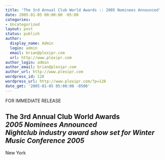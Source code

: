 ```yaml
---
title: 'The 3rd Annual Club World Awards :: 2005 Nominees Announced'
date: 2005-01-05 00:00:00 -05:00
categories:
- Uncategorized
layout: post
status: publish
author:
  display_name: Admin
  login: admin
  email: brian@plexipr.com
  url: http://www.plexipr.com
author_login: admin
author_email: brian@plexipr.com
author_url: http://www.plexipr.com
wordpress_id: 128
wordpress_url: http://www.plexipr.com/?p=128
date_gmt: '2005-01-05 05:00:00 -0500'
---
```


<p>FOR IMMEDIATE RELEASE</p>
<h2><b>The 3rd Annual Club World Awards<br />
<i>2005 Nominees Announced<br />
Nightclub industry award show set for Winter Music Conference 2005</b></i></h2>
<p>New York </p>
